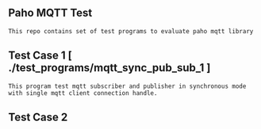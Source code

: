 ## Paho MQTT Test

    This repo contains set of test programs to evaluate paho mqtt library


## Test Case 1 [ ./test_programs/mqtt_sync_pub_sub_1 ]

    This program test mqtt subscriber and publisher in synchronous mode with single mqtt client connection handle. 

## Test Case 2 
